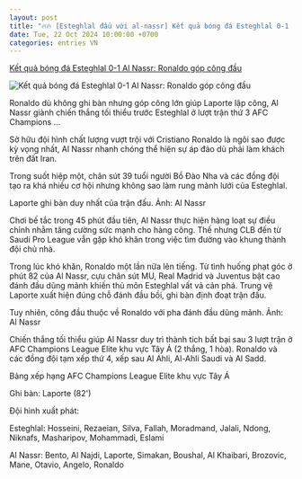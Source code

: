 ```yaml
---
layout: post
title: "🔥🔥 [Esteghlal đấu với al-nassr] Kết quả bóng đá Esteghlal 0-1 Al Nassr: Ronaldo góp công đầu"
date: Tue, 22 Oct 2024 10:00:00 +0700
categories: entries VN
---
```

[Kết quả bóng đá Esteghlal 0-1 Al Nassr: Ronaldo góp công đầu](https://vietnamnet.vn/ket-qua-bong-da-esteghlal-0-1-al-nassr-ronaldo-gop-cong-dau-2334551.html)

![Kết quả bóng đá Esteghlal 0-1 Al Nassr: Ronaldo góp công đầu](https://static-images.vnncdn.net/vps_images_publish/000001/000003/2024/10/23/ronaldo-gop-cong-al-nassr-thang-tran-thu-2-tai-cup-c1-chau-a-7279.jpg?width=0&s=lNxM33t8Jq062JXN4E8Pvw)

Ronaldo dù không ghi bàn nhưng góp công lớn giúp Laporte lập công, Al Nassr giành chiến thắng tối thiểu trước Esteghlal ở lượt trận thứ 3 AFC Champions ...

Sở hữu đội hình chất lượng vượt trội với Cristiano Ronaldo là ngôi sao được kỳ vọng nhất, Al Nassr nhanh chóng thể hiện sự áp đảo dù phải làm khách trên đất Iran.

Trong suốt hiệp một, chân sút 39 tuổi người Bồ Đào Nha và các đồng đội tạo ra khá nhiều cơ hội nhưng không sao làm rung mành lưới của Esteghlal.

Laporte ghi bàn duy nhất của trận đấu. Ảnh: Al Nassr

Chơi bế tắc trong 45 phút đầu tiên, Al Nassr thực hiện hàng loạt sự điều chỉnh nhằm tăng cường sức mạnh cho hàng công. Thế nhưng CLB đến từ Saudi Pro League vẫn gặp khó khăn trong việc tìm đường vào khung thành đội chủ nhà.

Trong lúc khó khăn, Ronaldo một lần nữa lên tiếng. Từ tình huống phạt góc ở phút 82 của Al Nassr, cựu chân sút MU, Real Madrid và Juventus bật cao đánh đầu dũng mãnh khiến thủ môn Esteghlal vất vả cản phá. Trung vệ Laporte xuất hiện đúng chỗ đánh đầu bồi, ghi bàn định đoạt trận đấu.

Tuy nhiên, công đầu thuộc về Ronaldo với pha đánh đầu dũng mãnh. Ảnh: Al Nassr

Chiến thắng tối thiểu giúp Al Nassr duy trì thành tích bất bại sau 3 lượt trận ở AFC Champions League Elite khu vực Tây Á (2 thắng, 1 hòa). Ronaldo và các đồng đội tạm xếp thứ 4, xếp sau Al Ahli, Al-Ahli Saudi và Al Sadd.

Bảng xếp hạng AFC Champions League Elite khu vực Tây Á

Ghi bàn: Laporte (82')

Đội hình xuất phát:

Esteghlal: Hosseini, Rezaeian, Silva, Fallah, Moradmand, Jalali, Ndong, Niknafs, Masharipov, Mohammadi, Eslami

Al Nassr: Bento, Al Najdi, Laporte, Simakan, Boushal, Al Khaibari, Brozovic, Mane, Otavio, Angelo, Ronaldo

